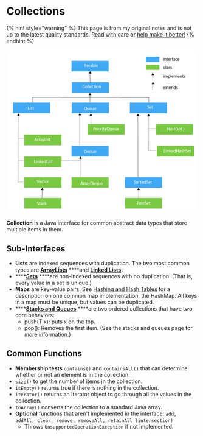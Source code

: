 # Collections

{% hint style="warning" %}
This page is from my original notes and is not up to the latest quality standards. Read with care or [help make it better!](https://github.com/64bitpandas/cs61b-notes/pulls)
{% endhint %}

![An overview of all the Collections in Java.](../../.gitbook/assets/image%20%2899%29.png)

**Collection** is a Java interface for common abstract data types that store multiple items in them.

## Sub-Interfaces

* **Lists** are indexed sequences with duplication. The two most common types are [**ArrayLists**](arrays.md#array-lists) ****and [**Linked Lists**](linked-lists.md)**.** 
* \*\*\*\*[**Sets**](sets.md) ****are non-indexed sequences with no duplication. \(That is, every value in a set is unique.\)
* **Maps** are key-value pairs. See [Hashing and Hash Tables](../hashing.md) for a description on one common map implementation, the HashMap. All keys in a map must be unique, but values can be duplicated.
* \*\*\*\*[**Stacks and Queues**](stacks-and-queues.md) ****are two ordered collections that have two core behaviors:
  * push\(T x\): puts x on the top.
  * pop\(\): Removes the first item. \(See the stacks and queues page for more information.\)

## Common Functions

* **Membership tests** `contains()` and `containsAll()` that can determine whether or not an element is in the collection.
* `size()` to get the number of items in the collection.
* `isEmpty()` returns true if there is nothing in the collection.
* `iterator()` returns an Iterator object to go through all the values in the collection.
* `toArray()` converts the collection to a standard Java array.
* **Optional** functions that aren't implemented in the interface: `add, addAll, clear, remove, removeAll, retainAll (intersection)`
  * Throws `UnsupportedOperationException` if not implemented.

